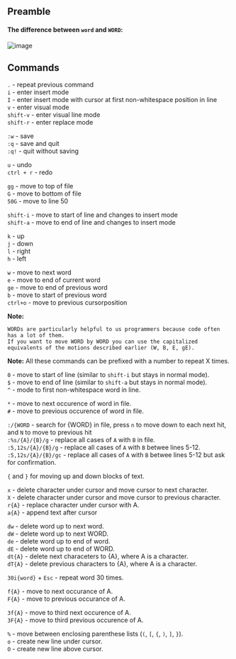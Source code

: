 ## Preamble

#### The difference between `word` and `WORD`:
![image](https://github.com/Ticketedmoon/skybreak-unix-environment/assets/21260839/e8d62603-cc3d-4b43-9d59-1d854b9e8531)

## Commands

`.` - repeat previous command  
`i` - enter insert mode  
`I` - enter insert mode with cursor at first non-whitespace position in line  
`v` - enter visual mode  
`shift-v` - enter visual line mode  
`shift-r` - enter replace mode  

`:w` - save  
`:q` - save and quit  
`:q!` - quit without saving  

`u` - undo  
`ctrl + r` - redo  

`gg` - move to top of file  
`G` - move to bottom of file  
`50G` - move to line 50  

`shift-i` - move to start of line and changes to insert mode  
`shift-a` - move to end of line  and changes to insert mode  

`k` - up  
`j` - down  
`l` - right  
`h` - left  

`w` - move to next word  
`e` - move to end of current word  
`ge` - move to end of previous word  
`b` - move to start of previous word  
`ctrl+o` - move to previous cursorposition  

**Note:** 
```
WORDs are particularly helpful to us programmers because code often has a lot of them.  
If you want to move WORD by WORD you can use the capitalized equivalents of the motions described earlier (W, B, E, gE).
```
**Note:** All these commands can be prefixed with a number to repeat X times.  

`0` - move to start of line  (similar to `shift-i` but stays in normal mode).  
`$` - move to end of line (similar to `shift-a` but stays in normal mode).  
`^` - mode to first non-whitespace word in line.  

`*` - move to next occurence of word in file.  
`#` - move to previous occurence of word in file.  

`:/{WORD` - search for {WORD} in file, press `n` to move down to each next hit, and `N` to move to previous hit  
`:%s/{A}/{B}/g` - replace all cases of `A` with `B` in file.  
`:5,12s/{A}/{B}/g` - replace all cases of `A` with `B` betwee lines 5-12.  
`:5,12s/{A}/{B}/gc` - replace all cases of `A` with `B` betwee lines 5-12 but ask for confirmation.  

`{` and `}` for moving up and down blocks of text.  

`x` - delete character under cursor and move cursor to next character.  
`X` - delete character under cursor and move cursor to previous character.  
`r{A}` - replace character under cursor with A.  
`a{A}` - append text after cursor   

`dw` - delete word up to next word.  
`dW` - delete word up to next WORD.  
`de` - delete word up to end of word.  
`dE` - delete word up to end of WORD.  
`dt{A}` - delete next characeters to {A}, where A is a character.  
`dT{A}` - delete previous characters to {A}, where A is a character.  

`30i{word}` + `Esc` - repeat word 30 times.  

`f{A}` - move to next occurance of A.  
`F{A}` - move to previous occurance of A.

`3f{A}` - move to third next occurence of A.  
`3F{A}` - move to third previous occurence of A.  

`%` - move between enclosing parenthese lists (`(`, `[`, `{`, `)`, `]`, `}`).  
`o` - create new line under cursor.  
`O` - create new line above cursor.  
